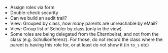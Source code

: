 * Assign roles via form
* Double-check security
* Can we build an audit trail?
* View: Grouped by class, _how many_ parents are unreachable by eMail?
* View: Group list of Schüler by class (only in the view)
* Some roles are being delegated from the Elternbeirat, and not from the class (e.g. Schulkonferenz). For those, do not record the class where the parent is having this role for, or at least do not show it (in `to_s` etc)
